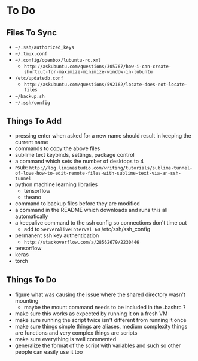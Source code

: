 To Do
=====

Files To Sync
-------------
 * `~/.ssh/authorized_keys`
 * `~/.tmux.conf`
 * `~/.config/openbox/lubuntu-rc.xml`
   * `http://askubuntu.com/questions/305767/how-i-can-create-shortcut-for-maximize-minimize-window-in-lubuntu`
 * `/etc/updatedb.conf`
   * `http://askubuntu.com/questions/592162/locate-does-not-locate-files`
 * `~/backup.sh`
 * `~/.ssh/config`

Things To Add
-------------
 * pressing enter when asked for a new name should result in keeping the current name
 * commands to copy the above files
 * sublime text keybinds, settings, package control
 * a command which sets the number of desktops to 4
 * rsub: `http://log.liminastudio.com/writing/tutorials/sublime-tunnel-of-love-how-to-edit-remote-files-with-sublime-text-via-an-ssh-tunnel`
 * python machine learning libraries
   * tensorflow
   * theano
 * command to backup files before they are modified
 * a command in the README which downloads and runs this all automatically
 * a keepalive command to the ssh config so connections don't time out
   * add to `ServerAliveInterval 60` /etc/ssh/ssh_config
 * permanent ssh key authentication
   * `http://stackoverflow.com/a/28562679/2230446`
 * tensorflow
 * keras
 * torch

Things To Do
------------
 * figure what was causing the issue where the shared directory wasn't mounting
   * maybe the mount command needs to be included in the .bashrc ?
 * make sure this works as expected by running it on a fresh VM
 * make sure running the script twice isn't different from running it once
 * make sure things simple things are aliases, medium complexity things are functions and very complex things are scripts
 * make sure everything is well commented
 * generalize the format of the script with variables and such so other people can easily use it too

